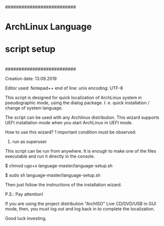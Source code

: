 ﻿##########################
#                        #
#   ArchLinux Language   #
#   script setup         #
#                        #
##########################

Creation date: 13.09.2019

Editor used: Notepad++
    end of line: unix
    encoding: UTF-8
    
This script is designed for quick localization of ArchLinux system 
in pseudographic mode, using the dialog package. 
I. e. quick installation / change of system language.

The script can be used with any Archlinux distribution. 
This wizard supports UEFI installation mode when you start ArchLinux in UEFI mode.

How to use this wizard?
1 important condition must be observed:
1) run as superuser

This script can be run from anywhere. 
It is enough to make one of the files executable and run it directly in the console.

$ chmod ugo+x language-master/language-setup.sh

$ sudo sh language-master/language-setup.sh

Then just follow the instructions of the installation wizard.

P.S.: Pay attention!

If you are using the project distribution 
"ArchISO" Live CD/DVD/USB in GUI mode, 
then, you must log out and log back in to complete the localization.

Good luck investing.




